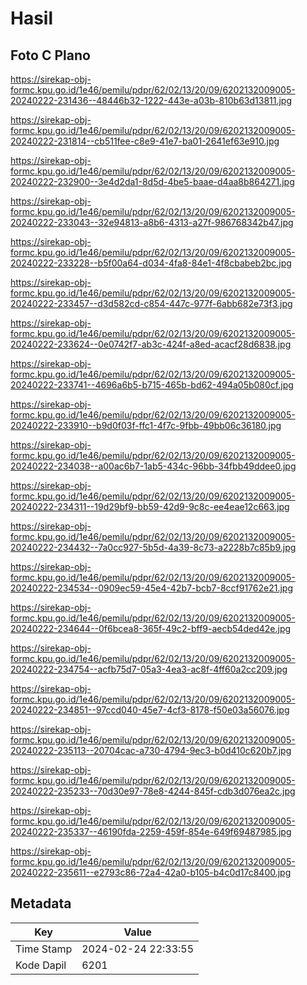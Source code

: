 # Hasil

## Foto C Plano

https://sirekap-obj-formc.kpu.go.id/1e46/pemilu/pdpr/62/02/13/20/09/6202132009005-20240222-231436--48446b32-1222-443e-a03b-810b63d13811.jpg

https://sirekap-obj-formc.kpu.go.id/1e46/pemilu/pdpr/62/02/13/20/09/6202132009005-20240222-231814--cb511fee-c8e9-41e7-ba01-2641ef63e910.jpg

https://sirekap-obj-formc.kpu.go.id/1e46/pemilu/pdpr/62/02/13/20/09/6202132009005-20240222-232900--3e4d2da1-8d5d-4be5-baae-d4aa8b864271.jpg

https://sirekap-obj-formc.kpu.go.id/1e46/pemilu/pdpr/62/02/13/20/09/6202132009005-20240222-233043--32e94813-a8b6-4313-a27f-986768342b47.jpg

https://sirekap-obj-formc.kpu.go.id/1e46/pemilu/pdpr/62/02/13/20/09/6202132009005-20240222-233228--b5f00a64-d034-4fa8-84e1-4f8cbabeb2bc.jpg

https://sirekap-obj-formc.kpu.go.id/1e46/pemilu/pdpr/62/02/13/20/09/6202132009005-20240222-233457--d3d582cd-c854-447c-977f-6abb682e73f3.jpg

https://sirekap-obj-formc.kpu.go.id/1e46/pemilu/pdpr/62/02/13/20/09/6202132009005-20240222-233624--0e0742f7-ab3c-424f-a8ed-acacf28d6838.jpg

https://sirekap-obj-formc.kpu.go.id/1e46/pemilu/pdpr/62/02/13/20/09/6202132009005-20240222-233741--4696a6b5-b715-465b-bd62-494a05b080cf.jpg

https://sirekap-obj-formc.kpu.go.id/1e46/pemilu/pdpr/62/02/13/20/09/6202132009005-20240222-233910--b9d0f03f-ffc1-4f7c-9fbb-49bb06c36180.jpg

https://sirekap-obj-formc.kpu.go.id/1e46/pemilu/pdpr/62/02/13/20/09/6202132009005-20240222-234038--a00ac6b7-1ab5-434c-96bb-34fbb49ddee0.jpg

https://sirekap-obj-formc.kpu.go.id/1e46/pemilu/pdpr/62/02/13/20/09/6202132009005-20240222-234311--19d29bf9-bb59-42d9-9c8c-ee4eae12c663.jpg

https://sirekap-obj-formc.kpu.go.id/1e46/pemilu/pdpr/62/02/13/20/09/6202132009005-20240222-234432--7a0cc927-5b5d-4a39-8c73-a2228b7c85b9.jpg

https://sirekap-obj-formc.kpu.go.id/1e46/pemilu/pdpr/62/02/13/20/09/6202132009005-20240222-234534--0909ec59-45e4-42b7-bcb7-8ccf91762e21.jpg

https://sirekap-obj-formc.kpu.go.id/1e46/pemilu/pdpr/62/02/13/20/09/6202132009005-20240222-234644--0f6bcea8-365f-49c2-bff9-aecb54ded42e.jpg

https://sirekap-obj-formc.kpu.go.id/1e46/pemilu/pdpr/62/02/13/20/09/6202132009005-20240222-234754--acfb75d7-05a3-4ea3-ac8f-4ff60a2cc209.jpg

https://sirekap-obj-formc.kpu.go.id/1e46/pemilu/pdpr/62/02/13/20/09/6202132009005-20240222-234851--97ccd040-45e7-4cf3-8178-f50e03a56076.jpg

https://sirekap-obj-formc.kpu.go.id/1e46/pemilu/pdpr/62/02/13/20/09/6202132009005-20240222-235113--20704cac-a730-4794-9ec3-b0d410c620b7.jpg

https://sirekap-obj-formc.kpu.go.id/1e46/pemilu/pdpr/62/02/13/20/09/6202132009005-20240222-235233--70d30e97-78e8-4244-845f-cdb3d076ea2c.jpg

https://sirekap-obj-formc.kpu.go.id/1e46/pemilu/pdpr/62/02/13/20/09/6202132009005-20240222-235337--46190fda-2259-459f-854e-649f69487985.jpg

https://sirekap-obj-formc.kpu.go.id/1e46/pemilu/pdpr/62/02/13/20/09/6202132009005-20240222-235611--e2793c86-72a4-42a0-b105-b4c0d17c8400.jpg


## Metadata

| Key        | Value               |
| ---------- | ------------------- |
| Time Stamp | 2024-02-24 22:33:55 |
| Kode Dapil | 6201                |



